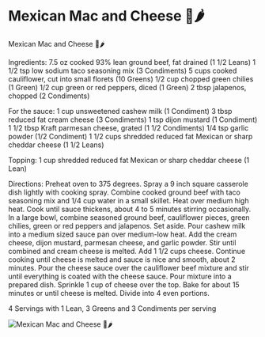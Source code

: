 # Mexican Mac and Cheese 🧀🌶

Mexican Mac and Cheese 🧀🌶

Ingredients:
7.5 oz cooked 93% lean ground beef, fat drained (1 1/2 Leans)
1 1/2 tsp low sodium taco seasoning mix (3 Condiments)
5 cups cooked cauliflower, cut into small florets (10 Greens)
1/2 cup chopped green chilies (1 Green)
1/2 cup green or red peppers, diced (1 Green)
2 tbsp jalapenos, chopped (2 Condiments)

For the sauce:
1 cup unsweetened cashew milk (1 Condiment)
3 tbsp reduced fat cream cheese (3 Condiments)
1 tsp dijon mustard (1 Condiment)
1 1/2 tbsp Kraft parmesan cheese, grated (1 1/2 Condiments)
1/4 tsp garlic powder (1/2 Condiment)
1 1/2 cups shredded reduced fat Mexican or sharp cheddar cheese (1 1/2 Leans)

Topping:
1 cup shredded reduced fat Mexican or sharp cheddar cheese (1 Lean)

Directions:
Preheat oven to 375 degrees. Spray a 9 inch square casserole dish lightly with cooking spray.
Combine cooked ground beef with taco seasoning mix and 1/4 cup water in a small skillet. Heat over medium high heat. Cook until sauce thickens, about 4 to 5 minutes stirring occasionally.
In a large bowl, combine seasoned ground beef, cauliflower pieces, green chilies, green or red peppers and jalapenos. Set aside.
Pour cashew milk into a medium sized sauce pan over medium-low heat. Add the cream cheese, dijon mustard, parmesan cheese, and garlic powder. Stir until combined and cream cheese is melted. Add 1 1/2 cups cheese. Continue cooking until cheese is melted and sauce is nice and smooth, about 2 minutes.
Pour the cheese sauce over the cauliflower beef mixture and stir until everything is coated with the cheese sauce. Pour mixture into a prepared dish. Sprinkle 1 cup of cheese over the top. Bake for about 15 minutes or until cheese is melted. Divide into 4 even portions.

4 Servings with 1 Lean, 3 Greens and 3 Condiments per serving

![Mexican Mac and Cheese 🧀🌶](images/Mexican%20Mac%20and%20Cheese%20🧀🌶.png)

